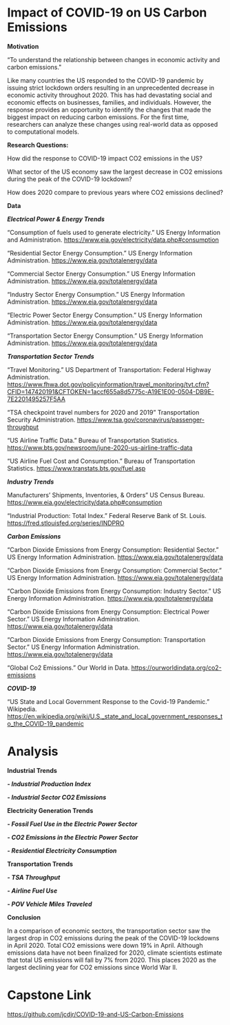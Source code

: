 # Impact of COVID-19 on US Carbon Emissions

**Motivation**

“To understand the relationship between changes in economic activity and carbon emissions."     

Like many countries the US responded to the COVID-19 pandemic by issuing strict lockdown orders resulting in an unprecedented decrease in economic activity throughout 2020. This has had devastating social and economic effects on businesses, families, and individuals. However, the response provides an opportunity to identify the changes that made the biggest impact on reducing carbon emissions. For the first time, researchers can analyze these changes using real-world data as opposed to computational models. 

**Research Questions:**  

How did the response to COVID-19 impact CO2 emissions in the US?

What sector of the US economy saw the largest decrease in CO2 emissions during the peak of the COVID-19 lockdown?

How does 2020 compare to previous years where CO2 emissions declined? 

**Data**

***Electrical Power & Energy Trends***

“Consumption of fuels used to generate electricity.” US Energy Information and Administration. https://www.eia.gov/electricity/data.php#consumption

“Residential Sector Energy Consumption.” US Energy Information Administration. https://www.eia.gov/totalenergy/data 

“Commercial Sector Energy Consumption.” US Energy Information Administration. https://www.eia.gov/totalenergy/data 

“Industry Sector Energy Consumption.” US Energy Information Administration. https://www.eia.gov/totalenergy/data 

“Electric Power Sector Energy Consumption.” US Energy Information Administration. https://www.eia.gov/totalenergy/data 

“Transportation Sector Energy Consumption.” US Energy Information Administration. https://www.eia.gov/totalenergy/data 

***Transportation Sector Trends*** 

“Travel Monitoring.” US Department of Transportation: Federal Highway Administration. https://www.fhwa.dot.gov/policyinformation/travel_monitoring/tvt.cfm?CFID=147420191&CFTOKEN=1accf655a8d5775c-A19E1E00-0504-DB9E-7E2201495257F5AA 

“TSA checkpoint travel numbers for 2020 and 2019” Transportation Security Administration. https://www.tsa.gov/coronavirus/passenger-throughput 

“US Airline Traffic Data.” Bureau of Transportation Statistics. https://www.bts.gov/newsroom/june-2020-us-airline-traffic-data 

“US Airline Fuel Cost and Consumption.” Bureau of Transportation Statistics. https://www.transtats.bts.gov/fuel.asp 

***Industry Trends***

Manufacturers’ Shipments, Inventories, & Orders” US Census Bureau. https://www.eia.gov/electricity/data.php#consumption

“Industrial Production: Total Index.” Federal Reserve Bank of St. Louis. https://fred.stlouisfed.org/series/INDPRO 

***Carbon Emissions*** 

“Carbon Dioxide Emissions from Energy Consumption: Residential Sector.” US Energy Information Administration. https://www.eia.gov/totalenergy/data 

“Carbon Dioxide Emissions from Energy Consumption: Commercial Sector.” US Energy Information Administration. https://www.eia.gov/totalenergy/data 

“Carbon Dioxide Emissions from Energy Consumption: Industry Sector.” US Energy Information Administration. https://www.eia.gov/totalenergy/data

“Carbon Dioxide Emissions from Energy Consumption: Electrical Power Sector.” US Energy Information Administration. https://www.eia.gov/totalenergy/data 

“Carbon Dioxide Emissions from Energy Consumption: Transportation Sector.” US Energy Information Administration. https://www.eia.gov/totalenergy/data 

“Global Co2 Emissions.” Our World in Data. https://ourworldindata.org/co2-emissions 

***COVID-19***

“US State and Local Government Response to the Covid-19 Pandemic.” Wikipedia. https://en.wikipedia.org/wiki/U.S._state_and_local_government_responses_to_the_COVID-19_pandemic 

# Analysis

**Industrial Trends**

***- Industrial Production Index***

***- Industrial Sector CO2 Emissions***

**Electricity Generation Trends**

***- Fossil Fuel Use in the Electric Power Sector***

***- CO2 Emissions in the Electric Power Sector***

***- Residential Electricity Consumption***

**Transportation Trends**

***- TSA Throughput***

***- Airline Fuel Use***

***- POV Vehicle Miles Traveled***

**Conclusion**

In a comparison of economic sectors, the transportation sector saw the largest drop in CO2 emissions during the peak of the COVID-19 lockdowns in April 2020. Total CO2 emissions were down 19% in April. Although emissions data have not been finalized for 2020, climate scientists estimate that total US emissions will fall by 7% from 2020. This places 2020 as the largest declining year for CO2 emissions since World War II.  


# Capstone Link
https://github.com/jcdjr/COVID-19-and-US-Carbon-Emissions

